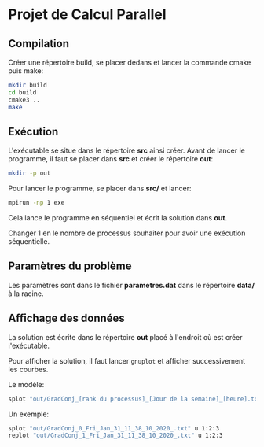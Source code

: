# Projet de Calcul Parallel

## Compilation

Créer une répertoire build, se placer dedans et lancer la commande cmake puis make:

```sh
mkdir build
cd build
cmake3 ..
make
```

## Exécution

L'exécutable se situe dans le répertoire **src** ainsi créer.
Avant de lancer le programme, il faut se placer dans **src** et créer le répertoire **out**:

```sh
mkdir -p out
```

Pour lancer le programme, se placer dans **src/** et lancer:

```sh
mpirun -np 1 exe
```

Cela lance le programme en séquentiel et écrit la solution dans **out**.

Changer 1 en le nombre de processus souhaiter pour avoir une exécution séquentielle.

## Paramètres du problème

Les paramètres sont dans le fichier **parametres.dat** dans le répertoire **data/**
à la racine.

## Affichage des données

La solution est écrite dans le répertoire **out** placé à l'endroit où est créer l'exécutable.

Pour afficher la solution, il faut lancer `gnuplot` et afficher successivement les courbes.

Le modèle:
```sh
splot "out/GradConj_[rank du processus]_[Jour de la semaine]_[heure].txt" u 1:2:3
```

Un exemple:
```sh
splot "out/GradConj_0_Fri_Jan_31_11_38_10_2020_.txt" u 1:2:3
replot "out/GradConj_1_Fri_Jan_31_11_38_10_2020_.txt" u 1:2:3
```